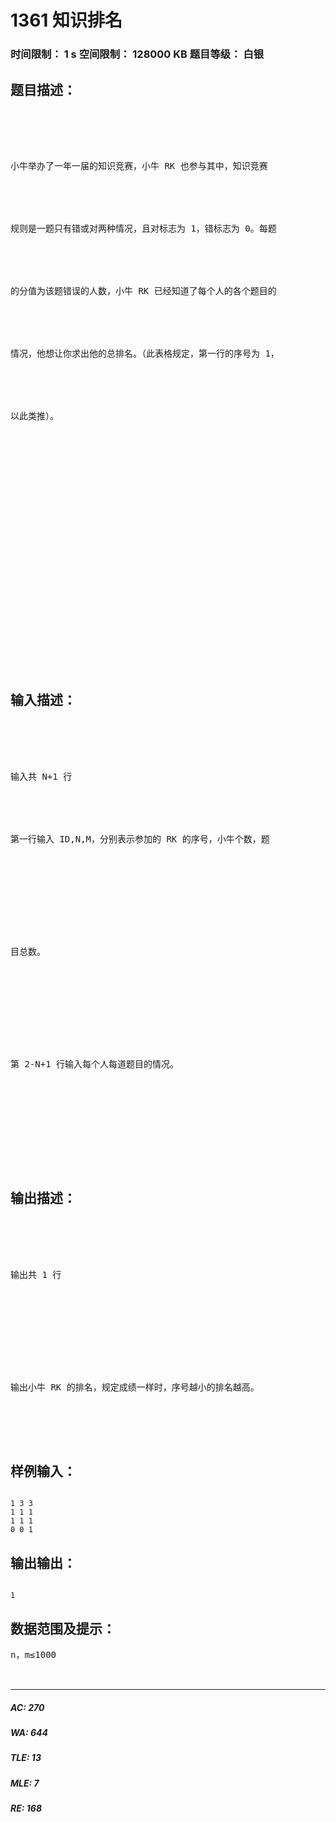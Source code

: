 # 1361 知识排名   
### 时间限制： 1 s     空间限制： 128000 KB     题目等级： 白银  
## 题目描述：  

<pre>





小牛举办了一年一届的知识竞赛，小牛 RK 也参与其中，知识竞赛





规则是一题只有错或对两种情况，且对标志为 1，错标志为 0。每题





的分值为该题错误的人数，小牛 RK 已经知道了每个人的各个题目的





情况，他想让你求出他的总排名。（此表格规定，第一行的序号为 1，





以此类推）。

























</pre>
  
  
## 输入描述：  

<pre>





输入共 N+1 行





第一行输入 ID,N,M，分别表示参加的 RK 的序号，小牛个数，题










目总数。










第 2-N+1 行输入每个人每道题目的情况。










</pre>
  
  
## 输出描述：  

<pre>





输出共 1 行










输出小牛 RK 的排名，规定成绩一样时，序号越小的排名越高。





</pre>
  
  
## 样例输入：  

<pre><code>
1 3 3  
1 1 1  
1 1 1  
0 0 1
</code></pre>
  
  
## 输出输出：  

<pre><code>
1
</code></pre>
  
  
## 数据范围及提示：  

<pre>
n，m≤1000
  

</pre>
  
  
***  

##### AC: 270  
##### WA: 644  
##### TLE: 13  
##### MLE: 7  
##### RE: 168  
